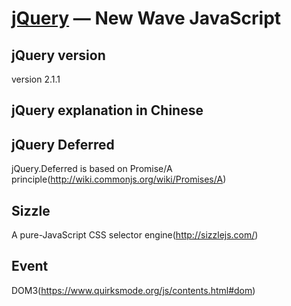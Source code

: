 [jQuery](https://jquery.com/) — New Wave JavaScript
==================================================



jQuery version
--------------
version 2.1.1

jQuery explanation in Chinese
------------------------------

jQuery Deferred
------------------------------
jQuery.Deferred is based on Promise/A principle(http://wiki.commonjs.org/wiki/Promises/A)

Sizzle
------------------------------
A pure-JavaScript CSS selector engine(http://sizzlejs.com/)

Event
------------------------------
DOM3(https://www.quirksmode.org/js/contents.html#dom)